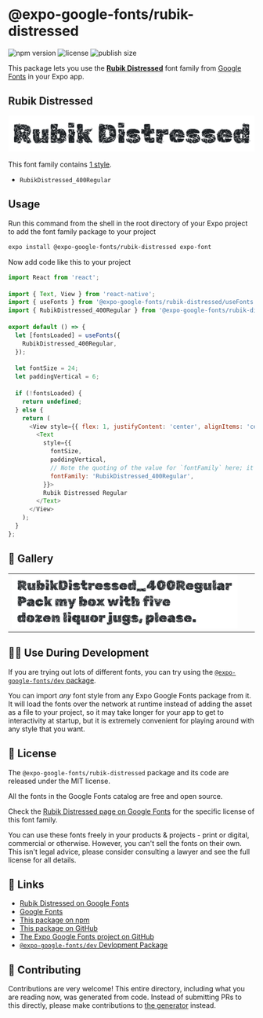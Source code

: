 # @expo-google-fonts/rubik-distressed

![npm version](https://flat.badgen.net/npm/v/@expo-google-fonts/rubik-distressed)
![license](https://flat.badgen.net/github/license/expo/google-fonts)
![publish size](https://flat.badgen.net/packagephobia/install/@expo-google-fonts/rubik-distressed)

This package lets you use the [**Rubik Distressed**](https://fonts.google.com/specimen/Rubik+Distressed) font family from [Google Fonts](https://fonts.google.com/) in your Expo app.

## Rubik Distressed

![Rubik Distressed](./font-family.png)

This font family contains [1 style](#-gallery).

- `RubikDistressed_400Regular`

## Usage

Run this command from the shell in the root directory of your Expo project to add the font family package to your project
```sh
expo install @expo-google-fonts/rubik-distressed expo-font
```

Now add code like this to your project
```js
import React from 'react';

import { Text, View } from 'react-native';
import { useFonts } from '@expo-google-fonts/rubik-distressed/useFonts';
import { RubikDistressed_400Regular } from '@expo-google-fonts/rubik-distressed/400Regular';

export default () => {
  let [fontsLoaded] = useFonts({
    RubikDistressed_400Regular,
  });

  let fontSize = 24;
  let paddingVertical = 6;

  if (!fontsLoaded) {
    return undefined;
  } else {
    return (
      <View style={{ flex: 1, justifyContent: 'center', alignItems: 'center' }}>
        <Text
          style={{
            fontSize,
            paddingVertical,
            // Note the quoting of the value for `fontFamily` here; it expects a string!
            fontFamily: 'RubikDistressed_400Regular',
          }}>
          Rubik Distressed Regular
        </Text>
      </View>
    );
  }
};

```

## 🔡 Gallery


||||
|-|-|-|
|![RubikDistressed_400Regular](./RubikDistressed_400Regular.ttf.png)||||


## 👩‍💻 Use During Development

If you are trying out lots of different fonts, you can try using the [`@expo-google-fonts/dev` package](https://github.com/expo/google-fonts/tree/master/font-packages/dev#readme).

You can import *any* font style from any Expo Google Fonts package from it. It will load the fonts
over the network at runtime instead of adding the asset as a file to your project, so it may take longer
for your app to get to interactivity at startup, but it is extremely convenient
for playing around with any style that you want.

## 📖 License

The `@expo-google-fonts/rubik-distressed` package and its code are released under the MIT license.

All the fonts in the Google Fonts catalog are free and open source.

Check the [Rubik Distressed page on Google Fonts](https://fonts.google.com/specimen/Rubik+Distressed) for the specific license of this font family.

You can use these fonts freely in your products & projects - print or digital, commercial or otherwise. However, you can't sell the fonts on their own. This isn't legal advice, please consider consulting a lawyer and see the full license for all details.

## 🔗 Links

- [Rubik Distressed on Google Fonts](https://fonts.google.com/specimen/Rubik+Distressed)
- [Google Fonts](https://fonts.google.com/)
- [This package on npm](https://www.npmjs.com/package/@expo-google-fonts/rubik-distressed)
- [This package on GitHub](https://github.com/expo/google-fonts/tree/master/font-packages/rubik-distressed)
- [The Expo Google Fonts project on GitHub](https://github.com/expo/google-fonts)
- [`@expo-google-fonts/dev` Devlopment Package](https://github.com/expo/google-fonts/tree/master/font-packages/dev)

## 🤝 Contributing

Contributions are very welcome! This entire directory, including what you are reading now, was generated from code. Instead of submitting PRs to this directly, please make contributions to [the generator](https://github.com/expo/google-fonts/tree/master/packages/generator) instead.
